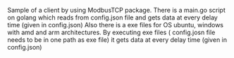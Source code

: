Sample of a client by using ModbusTCP package. 
There is a main.go script on golang which reads from config.json file and gets data at every delay time (given in config.json)
Also there is a exe files for OS ubuntu, windows with amd and arm architectures.
By executing exe files ( config.josn file needs to be in one path as exe file) it gets data at every delay time (given in config.json)
